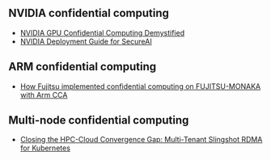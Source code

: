 
## NVIDIA confidential computing
- [NVIDIA GPU Confidential Computing Demystified](https://arxiv.org/html/2507.02770v1)
- [NVIDIA Deployment Guide for SecureAI](https://docs.nvidia.com/cc-deployment-guide-tdx.pdf)

## ARM confidential computing
- [How Fujitsu implemented confidential computing on FUJITSU-MONAKA with Arm CCA](https://community.arm.com/arm-community-blogs/b/servers-and-cloud-computing-blog/posts/how-fujitsu-implemented-confidential-computing-on-fujitsu-monaka-with-arm-cca)

## Multi-node confidential computing
- [Closing the HPC-Cloud Convergence Gap: Multi-Tenant Slingshot RDMA for Kubernetes](https://www.arxiv.org/pdf/2508.09663)

